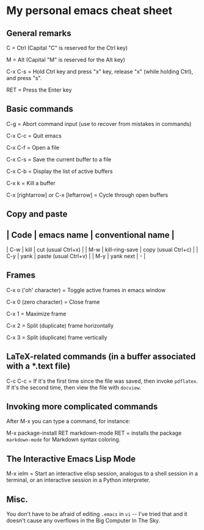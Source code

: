# My personal emacs cheat sheet

## General remarks

C = Ctrl (Capital "C" is reserved for the Ctrl key)

M = Alt  (Capital "M" is reserved for the Alt  key)

C-x C-s = Hold Ctrl key and press "x" key, release "x" (while holding Ctrl), and press "s".

RET = Press the Enter key

## Basic commands

C-g     = Abort command input (use to recover from mistakes in commands)

C-x C-c = Quit emacs

C-x C-f = Open a file

C-x C-s = Save the current buffer to a file

C-x C-b = Display the list of active buffers

C-x k   = Kill a buffer

C-x [rightarrow] or C-x [leftarrow] = Cycle through open buffers 

## Copy and paste

| Code | emacs name     | conventional name    |
------------------------------------------------
| C-w  | kill           | cut (usual Ctrl+x)   |
| M-w  | kill-ring-save | copy (usual Ctrl+c)  |
| C-y  | yank           | paste (usual Ctrl+v) |
| M-y  | yank next      |           -          |

## Frames 

C-x o ('oh' character) = Toggle active frames in emacs window

C-x 0 (zero character) = Close frame

C-x 1 = Maximize frame

C-x 2 = Split (duplicate) frame horizontally 

C-x 3 = Split (duplicate) frame vertically 

## LaTeX-related commands (in a buffer associated with a *.text file)

C-c C-c = If it's the first time since the file was saved, then invoke `pdflatex`. If it's the second time, then view the file with `docview`.

## Invoking more complicated commands

After M-x you can type a command, for instance:

M-x package-install RET markdown-mode RET = installs the package `markdown-mode` for Markdown syntax coloring.

## The Interactive Emacs Lisp Mode

M-x ielm = Start an interactive elisp session, analogus to a shell session in a terminal, or an interactive session in a Python interpreter.

## Misc.

You don't have to be afraid of editing `.emacs` in `vi` -- I've tried that and it doesn't cause any overflows in the Big Computer In The Sky. 
